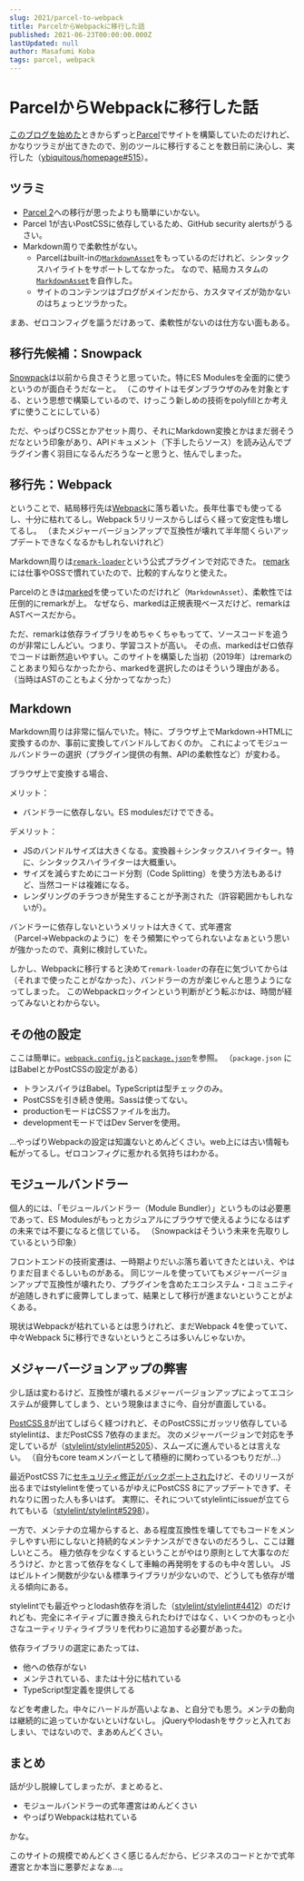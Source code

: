 ```yaml
---
slug: 2021/parcel-to-webpack
title: ParcelからWebpackに移行した話
published: 2021-06-23T00:00:00.000Z
lastUpdated: null
author: Masafumi Koba
tags: parcel, webpack
---
```


# ParcelからWebpackに移行した話

[このブログを始めた](../2019/start-blog.md)ときからずっと[Parcel](https://parceljs.org/)でサイトを構築していたのだけれど、かなりツラミが出てきたので、別のツールに移行することを数日前に決心し、実行した（[ybiquitous/homepage#515](https://github.com/ybiquitous/homepage/pull/515)）。

## ツラミ

- [Parcel 2](https://v2.parceljs.org/)への移行が思ったよりも簡単にいかない。
- Parcel 1が古いPostCSSに依存しているため、GitHub security alertsがうるさい。
- Markdown周りで柔軟性がない。
  - Parcelはbuilt-inの[`MarkdownAsset`](https://github.com/parcel-bundler/parcel/blob/e11f0852e30fdac9ecae22398d1cf232b5eab9a2/packages/core/parcel-bundler/src/assets/MarkdownAsset.js)をもっているのだけれど、シンタックスハイライトをサポートしてなかった。
    なので、結局カスタムの[`MarkdownAsset`](https://github.com/ybiquitous/homepage/blob/9d2b2fef06ad4f6af101a3205d4d24bef8af6788/src/parcel/plugin-markdown/asset.js)を自作した。
  - サイトのコンテンツはブログがメインだから、カスタマイズが効かないのはちょっとツラかった。

まあ、ゼロコンフィグを謳うだけあって、柔軟性がないのは仕方ない面もある。

## 移行先候補：Snowpack

[Snowpack](https://www.snowpack.dev/)は以前から良さそうと思っていた。特にES Modulesを全面的に使うというのが面白そうだなーと。
（このサイトはモダンブラウザのみを対象とする、という思想で構築しているので、けっこう新しめの技術をpolyfillとか考えずに使うことにしている）

ただ、やっぱりCSSとかアセット周り、それにMarkdown変換とかはまだ弱そうだなという印象があり、APIドキュメント（下手したらソース）を読み込んでプラグイン書く羽目になるんだろうなーと思うと、怯んでしまった。

## 移行先：Webpack

ということで、結局移行先は[Webpack](https://webpack.js.org/)に落ち着いた。長年仕事でも使ってるし、十分に枯れてるし。Webpack 5リリースからしばらく経って安定性も増してるし。
（またメジャーバージョンアップで互換性が壊れて半年間くらいアップデートできなくなるかもしれないけれど）

Markdown周りは[`remark-loader`](https://github.com/webpack-contrib/remark-loader)という公式プラグインで対応できた。
[remark](https://github.com/remarkjs/remark)には仕事やOSSで慣れていたので、比較的すんなりと使えた。

Parcelのときは[marked](https://github.com/markedjs/marked)を使っていたのだけれど（`MarkdownAsset`）、柔軟性では圧倒的にremarkが上。
なぜなら、markedは正規表現ベースだけど、remarkはASTベースだから。

ただ、remarkは依存ライブラリをめちゃくちゃもってて、ソースコードを追うのが非常にしんどい。つまり、学習コストが高い。
その点、markedはゼロ依存でコードは断然追いやすい。このサイトを構築した当初（2019年）はremarkのことあまり知らなかったから、markedを選択したのはそういう理由がある。
（当時はASTのこともよく分かってなかった）

## Markdown

Markdown周りは非常に悩んでいた。特に、ブラウザ上でMarkdown→HTMLに変換するのか、事前に変換してバンドルしておくのか。
これによってモジュールバンドラーの選択（プラグイン提供の有無、APIの柔軟性など）が変わる。

ブラウザ上で変換する場合、

メリット：

- バンドラーに依存しない。ES modulesだけでできる。

デメリット：

- JSのバンドルサイズは大きくなる。変換器＋シンタックスハイライター。特に、シンタックスハイライターは大概重い。
 - サイズを減らすためにコード分割（Code Splitting）を使う方法もあるけど、当然コードは複雑になる。
- レンダリングのチラつきが発生することが予測された（許容範囲かもしれないが）。

バンドラーに依存しないというメリットは大きくて、式年遷宮（Parcel→Webpackのように）をそう頻繁にやってられないよなぁという思いが強かったので、真剣に検討していた。

しかし、Webpackに移行すると決めて`remark-loader`の存在に気づいてからは（それまで使ったことがなかった）、バンドラーの方が楽じゃんと思うようになってしまった。
このWebpackロックインという判断がどう転ぶかは、時間が経ってみないとわからない。

## その他の設定

ここは簡単に。[`webpack.config.js`](https://github.com/ybiquitous/homepage/blob/5e34a5490a10eb96ef4a82a98d96612865a37779/webpack.config.js)と[`package.json`](https://github.com/ybiquitous/homepage/blob/5e34a5490a10eb96ef4a82a98d96612865a37779/package.json)を参照。
（`package.json` にはBabelとかPostCSSの設定がある）

- トランスパイラはBabel。TypeScriptは型チェックのみ。
- PostCSSを引き続き使用。Sassは使ってない。
- productionモードはCSSファイルを出力。
- developmentモードではDev Serverを使用。

…やっぱりWebpackの設定は知識ないとめんどくさい。web上には古い情報も転がってるし。ゼロコンフィグに惹かれる気持ちはわかる。

## モジュールバンドラー

個人的には、「モジュールバンドラー（Module Bundler）」というものは必要悪であって、ES Modulesがもっとカジュアルにブラウザで使えるようになるはずの未来では不要になると信じている。
（Snowpackはそういう未来を先取りしているという印象）

フロントエンドの技術変遷は、一時期よりだいぶ落ち着いてきたとはいえ、やはりまだ目まぐるしいものがある。
同じツールを使っていてもメジャーバージョンアップで互換性が壊れたり、プラグインを含めたエコシステム・コミュニティが追随しきれずに疲弊してしまって、結果として移行が進まないということがよくある。

現状はWebpackが枯れているとは思うけれど、まだWebpack 4を使っていて、中々Webpack 5に移行できないというところは多いんじゃないか。

## メジャーバージョンアップの弊害

少し話は変わるけど、互換性が壊れるメジャーバージョンアップによってエコシステムが疲弊してしまう、という現象はまさに今、自分が直面している。

[PostCSS 8](https://github.com/postcss/postcss/releases/tag/8.0.0)が出てしばらく経つけれど、そのPostCSSにガッツリ依存しているstylelintは、まだPostCSS 7依存のままだ。
次のメジャーバージョンで対応を予定しているが（[stylelint/stylelint#5205](https://github.com/stylelint/stylelint/issues/5205)）、スムーズに進んでいるとは言えない。
（自分もcore teamメンバーとして積極的に関わっているつもりだが…）

最近PostCSS 7に[セキュリティ修正がバックポートされた](https://github.com/postcss/postcss/releases/tag/7.0.36)けど、そのリリースが出るまではstylelintを使っているがゆえにPostCSS 8にアップデートできず、それなりに困った人も多いはず。
実際に、それについてstylelintにissueが立てられてもいる（[stylelint/stylelint#5298](https://github.com/stylelint/stylelint/issues/5298)）。

一方で、メンテナの立場からすると、ある程度互換性を壊してでもコードをメンテしやすい形にしないと持続的なメンテナンスができないのだろうし、ここは難しいところ。
極力依存を少なくするということがやはり原則として大事なのだろうけど、かと言って依存をなくして車輪の再発明をするのも中々苦しい。
JSはビルトイン関数が少ない＆標準ライブラリが少ないので、どうしても依存が増える傾向にある。

stylelintでも最近やっとlodash依存を消した（[stylelint/stylelint#4412](https://github.com/stylelint/stylelint/issues/4412)）のだけれども、完全にネイティブに置き換えられたわけではなく、いくつかのもっと小さなユーティリティライブラリを代わりに追加する必要があった。

依存ライブラリの選定にあたっては、

- 他への依存がない
- メンテされている、または十分に枯れている
- TypeScript型定義を提供してる

などを考慮した。中々にハードルが高いよなぁ、と自分でも思う。メンテの動向は継続的に追っていかないといけないし。
jQueryやlodashをサクッと入れておしまい、ではないので、まあめんどくさい。

## まとめ

話が少し脱線してしまったが、まとめると、

- モジュールバンドラーの式年遷宮はめんどくさい
- やっぱりWebpackは枯れている

かな。

このサイトの規模でめんどくさく感じるんだから、ビジネスのコードとかで式年遷宮とか本当に悪夢だよなぁ…。
